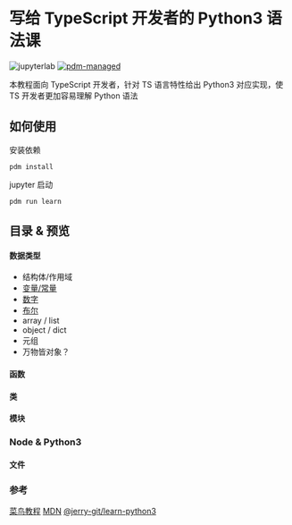 # 写给 TypeScript 开发者的 Python3 语法课

![jupyterlab](https://img.shields.io/badge/jupyterlab-F37626)
[![pdm-managed](https://img.shields.io/badge/pdm-managed-blueviolet)](https://pdm.fming.dev)

本教程面向 TypeScript 开发者，针对 TS 语言特性给出 Python3 对应实现，使 TS 开发者更加容易理解 Python 语法

## 如何使用

安装依赖

`pdm install`

jupyter 启动

`pdm run learn`

## 目录 & 预览

#### 数据类型
- 结构体/作用域
- [变量/常量](http://nbviewer.jupyter.org/github/binghuis/python3-course-for-ts-devs/blob/main/src/python3_course_for_ts_devs/notebooks/var.ipynb)
- [数字](http://nbviewer.jupyter.org/github/binghuis/python3-course-for-ts-devs/blob/main/src/python3_course_for_ts_devs/notebooks/number.ipynb)
- [布尔](http://nbviewer.jupyter.org/github/binghuis/python3-course-for-ts-devs/blob/main/src/python3_course_for_ts_devs/notebooks/boolean.ipynb)
- array / list
- object / dict
- 元组
- 万物皆对象？

#### 函数

#### 类
#### 模块

### Node & Python3

#### 文件


### 参考

[菜鸟教程]()
[MDN]()
[@jerry-git/learn-python3](https://github.com/jerry-git/learn-python3)